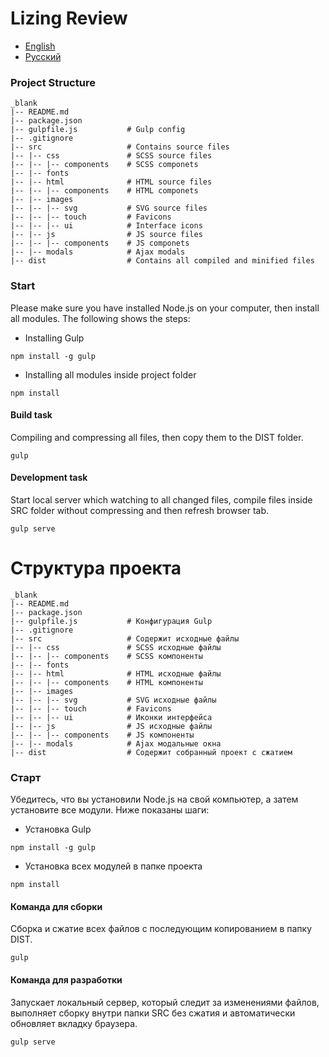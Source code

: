 # Lizing Review
* [English](#project-structure)
* [Русский](#user-content-Структура-проекта)

### Project Structure
```
_blank
|-- README.md
|-- package.json
|-- gulpfile.js           # Gulp config
|-- .gitignore
|-- src                   # Contains source files
|-- |-- css               # SCSS source files
|-- |-- |-- components    # SCSS componets
|-- |-- fonts
|-- |-- html              # HTML source files
|-- |-- |-- components    # HTML componets
|-- |-- images            
|-- |-- |-- svg           # SVG source files
|-- |-- |-- touch         # Favicons
|-- |-- |-- ui            # Interface icons
|-- |-- js                # JS source files
|-- |-- |-- components    # JS componets
|-- |-- modals            # Ajax modals
|-- dist                  # Contains all compiled and minified files
```

### Start
Please make sure you have installed Node.js on your computer, then install all modules. The following shows the steps:

* Installing Gulp
```
npm install -g gulp
```

* Installing all modules inside project folder
```
npm install
```

#### Build task
Compiling and compressing all files, then copy them to the DIST folder.
```
gulp
```

#### Development task
Start local server which watching to all changed files, compile files inside SRC folder without compressing and then refresh browser tab.
```
gulp serve
```

# Структура проекта
```
_blank
|-- README.md
|-- package.json
|-- gulpfile.js           # Конфигурация Gulp
|-- .gitignore
|-- src                   # Содержит исходные файлы
|-- |-- css               # SCSS исходные файлы
|-- |-- |-- components    # SCSS компоненты
|-- |-- fonts
|-- |-- html              # HTML исходные файлы
|-- |-- |-- components    # HTML компоненты
|-- |-- images            
|-- |-- |-- svg           # SVG исходные файлы
|-- |-- |-- touch         # Favicons
|-- |-- |-- ui            # Иконки интерфейса
|-- |-- js                # JS исходные файлы
|-- |-- |-- components    # JS компоненты
|-- |-- modals            # Ajax модальные окна
|-- dist                  # Содержит собранный проект с сжатием
```

### Старт
Убедитесь, что вы установили Node.js на свой компьютер, а затем установите все модули. Ниже показаны шаги:

* Установка Gulp
```
npm install -g gulp
```

* Установка всех модулей в папке проекта
```
npm install
```

#### Команда для сборки
Сборка и сжатие всех файлов с последующим копированием в папку DIST.
```
gulp
```

#### Команда для разработки
Запускает локальный сервер, который следит за изменениями файлов, выполняет сборку внутри папки SRC без сжатия и автоматически обновляет вкладку браузера. 
```
gulp serve
```
